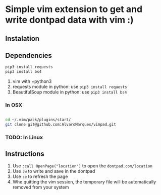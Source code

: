 # Simple vim extension to get and write dontpad data with vim :)

## Instalation

## Dependencies 

```sh
pip3 install requests
pip3 install bs4
```

1. vim with +python3 
2. requests module in python: use `pip3 install requests`
3. BeautifulSoup module in python: use `pip3 install bs4`



### In OSX

```sh

cd ~/.vim/pack/plugins/start/
git clone git@github.com:AlvaroMarques/vimpad.git 

``` 

### TODO: In Linux

## Instructions

1. Use `:call OpenPage("location")` to open the `dontpad.com/location` 
2. Use `:w` to write and save in the dontpad
3. Use `:e` to refresh the page
4. Whe quitting the vim session, the temporary file will be automatically removed from your system
